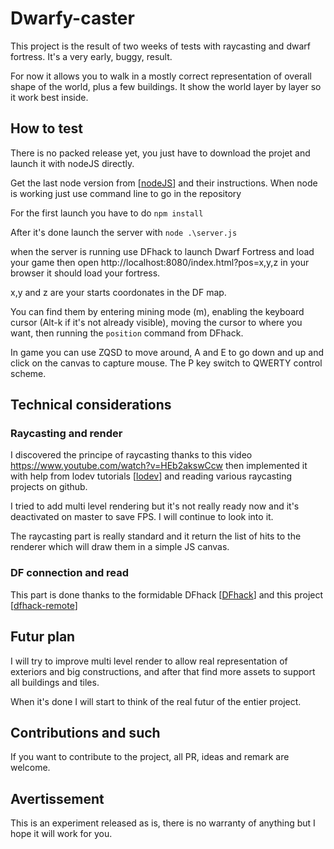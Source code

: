 # Dwarfy-caster

This project is the result of two weeks of tests with raycasting and dwarf fortress.
It's a very early, buggy, result.

For now it allows you to walk in a mostly correct representation of overall shape of the world, plus a few buildings.
It show the world layer by layer so it work best inside.

## How to test

There is no packed release yet, you just have to download the projet and launch it with nodeJS directly.

Get the last node version from [[nodeJS](https://nodejs.org/en)] and their instructions. 
When node is working just use command line to go in the repository 

For the first launch you have to do 
``npm install``


After it's done launch the server with
``node .\server.js``


when the server is running use DFhack to launch Dwarf Fortress and load your game then open
http://localhost:8080/index.html?pos=x,y,z
in your browser it should load your fortress.

x,y and z are your starts coordonates in the DF map. 

You can find them by entering mining mode (m), enabling the keyboard cursor (Alt-k if it's not already visible), moving the cursor to where you want, then running the `position` command from DFhack.


In game you can use ZQSD to move around, A and E to go down and up and click on the canvas to capture mouse.
The P key switch to QWERTY control scheme.


## Technical considerations

### Raycasting and render
I discovered the principe of raycasting thanks to this video https://www.youtube.com/watch?v=HEb2akswCcw
then implemented it with help from lodev tutorials [[lodev](https://lodev.org/cgtutor/raycasting.html)] and reading various raycasting projects on github.

I tried to add multi level rendering but it's not really ready now and it's deactivated on master to save FPS. I will continue to look into it.

The raycasting part is really standard and it return the list of hits to the renderer which will draw them in a simple JS canvas.

### DF connection and read
This part is done thanks to the formidable DFhack [[DFhack](https://docs.dfhack.org/en/stable/)] and this project [[dfhack-remote](https://github.com/alexchandel/dfhack-remote)] 

## Futur plan
I will try to improve multi level render to allow real representation of exteriors and big constructions, and after that find more assets to support all buildings and tiles.

When it's done I will start to think of the real futur of the entier project.

## Contributions and such
If you want to contribute to the project, all PR, ideas and remark are welcome.

## Avertissement
This is an experiment released as is, there is no warranty of anything but I hope it will work for you.